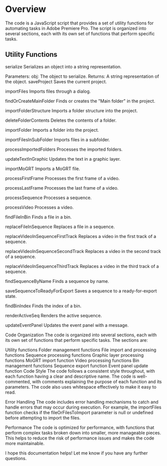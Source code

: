 # Overview 
The code is a JavaScript script that provides a set of utility functions for automating tasks in Adobe Premiere Pro. The script is organized into several sections, each with its own set of functions that perform specific tasks.

## Utility Functions

serialize
Serializes an object into a string representation.

Parameters:
obj: The object to serialize.
Returns: A string representation of the object.
saveProject
Saves the current project.

importFiles
Imports files through a dialog.

findOrCreateMainFolder
Finds or creates the "Main folder" in the project.

importFolderStructure
Imports a folder structure into the project.

deleteFolderContents
Deletes the contents of a folder.

importFolder
Imports a folder into the project.

importFilesInSubFolder
Imports files in a subfolder.

processImportedFolders
Processes the imported folders.

updateTextInGraphic
Updates the text in a graphic layer.

importMoGRT
Imports a MoGRT file.

processFirstFrame
Processes the first frame of a video.

processLastFrame
Processes the last frame of a video.

processSequence
Processes a sequence.

processVideo
Processes a video.

findFileInBin
Finds a file in a bin.

replaceFileInSequence
Replaces a file in a sequence.

replaceVideoInSequenceFirstTrack
Replaces a video in the first track of a sequence.

replaceVideoInSequenceSecondTrack
Replaces a video in the second track of a sequence.

replaceVideoInSequenceThirdTrack
Replaces a video in the third track of a sequence.

findSequenceByName
Finds a sequence by name.

saveSequenceToReadyForExport
Saves a sequence to a ready-for-export state.

findBinIndex
Finds the index of a bin.

renderActiveSeq
Renders the active sequence.

updateEventPanel
Updates the event panel with a message.

Code Organization The code is organized into several sections, each with its own set of functions that perform specific tasks. The sections are:

Utility functions
Folder management functions
File import and processing functions
Sequence processing functions
Graphic layer processing functions
MoGRT import function
Video processing functions
Bin management functions
Sequence export function
Event panel update function
Code Style The code follows a consistent style throughout, with each function having a clear and descriptive name. The code is well-commented, with comments explaining the purpose of each function and its parameters. The code also uses whitespace effectively to make it easy to read.

Error Handling The code includes error handling mechanisms to catch and handle errors that may occur during execution. For example, the importFiles function checks if the fileOrFilesToImport parameter is null or undefined before attempting to import the files.

Performance The code is optimized for performance, with functions that perform complex tasks broken down into smaller, more manageable pieces. This helps to reduce the risk of performance issues and makes the code more maintainable.

I hope this documentation helps! Let me know if you have any further questions.
